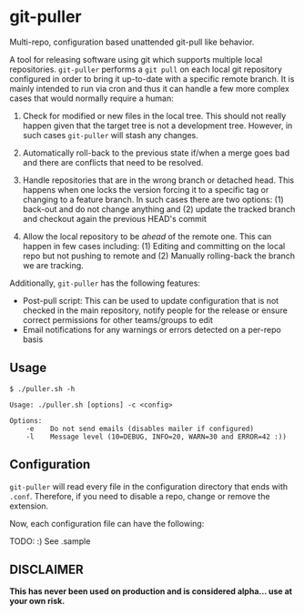 # git-puller

Multi-repo, configuration based unattended git-pull like behavior.

A tool for releasing software using git which supports multiple local 
repositories. `git-puller` performs a `git pull` on
each local git repository configured in order to bring it up-to-date with a 
specific remote branch. It is mainly intended to run via cron and thus it can
handle a few more complex cases that would normally require a human:

1.  Check for modified or new files in the local tree. This should not really 
    happen given that the target tree is not a development tree. However, in 
    such cases `git-puller` will stash any changes.
    
1.  Automatically roll-back to the previous state if/when a merge goes bad
    and there are conflicts that need to be resolved.
    
1.  Handle repositories that are in the wrong branch or detached head. This
    happens when one locks the version forcing it to a specific tag
    or changing to a feature branch. In such cases there are two options: (1)
    back-out and do not change anything and (2) update the tracked branch and 
    checkout again the previous HEAD's commit

1.  Allow the local repository to be *ahead* of the remote one. This can happen
    in few cases including: (1) Editing and committing on the local repo but not
    pushing to remote and (2) Manually rolling-back the branch we are tracking.
    
Additionally, `git-puller` has the following features:

-   Post-pull script: This can be used to update configuration that is not checked
    in the main repository, notify people for the release or ensure correct
    permissions for other teams/groups to edit
-   Email notifications for any warnings or errors detected on a per-repo basis


## Usage ##

    $ ./puller.sh -h

    Usage: ./puller.sh [options] -c <config>

    Options:
        -e    Do not send emails (disables mailer if configured)
        -l    Message level (10=DEBUG, INFO=20, WARN=30 and ERROR=42 :))



## Configuration  ##

`git-puller` will read every file in the configuration directory that ends with
`.conf`. Therefore, if you need to disable a repo, change or remove the extension.

Now, each configuration file can have the following:

TODO: :) See .sample

## DISCLAIMER ##

**This has never been used on production and is considered alpha... use at your own risk.**